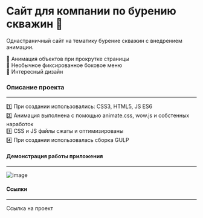 # Сайт для компании по бурению скважин :wrench:
Однастраничный сайт на тематику бурение скважин с внедрением анимации.     
    
:pushpin: Анимация объектов при прокрутке страницы    
:pushpin: Необычное фиксированное боковое меню     
:pushpin: Интересный дизайн    

### Описание проекта
____
:one: При создании использовались: CSS3, HTML5, JS ES6        
:two: Анимация выполнена с помощью animate.css, wow.js и собстенных наработок   
:three: CSS и JS файлы сжаты и оптимизированы        
:four: При создании использовалась сборка GULP     
    

#### Демонстрация работы приложения    
____    

![image](https://github.com/DevMinrat/weather-app/blob/master/REXxDgGoXb.gif)

#### Ссылки    
____   

Ссылка на проект
